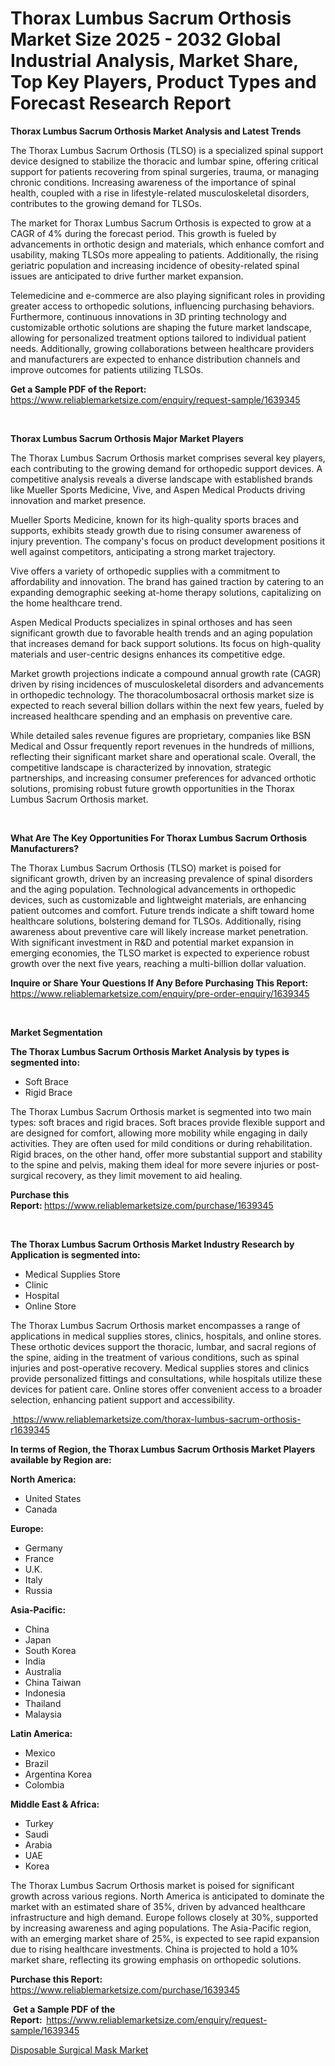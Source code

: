 <p><h1>Thorax Lumbus Sacrum Orthosis Market Size 2025 - 2032 Global Industrial Analysis, Market Share, Top Key Players, Product Types and Forecast Research Report</h1></p><p><strong>Thorax Lumbus Sacrum Orthosis Market Analysis and Latest Trends</strong></p>
<p><p>The Thorax Lumbus Sacrum Orthosis (TLSO) is a specialized spinal support device designed to stabilize the thoracic and lumbar spine, offering critical support for patients recovering from spinal surgeries, trauma, or managing chronic conditions. Increasing awareness of the importance of spinal health, coupled with a rise in lifestyle-related musculoskeletal disorders, contributes to the growing demand for TLSOs. </p><p>The market for Thorax Lumbus Sacrum Orthosis is expected to grow at a CAGR of 4% during the forecast period. This growth is fueled by advancements in orthotic design and materials, which enhance comfort and usability, making TLSOs more appealing to patients. Additionally, the rising geriatric population and increasing incidence of obesity-related spinal issues are anticipated to drive further market expansion. </p><p>Telemedicine and e-commerce are also playing significant roles in providing greater access to orthopedic solutions, influencing purchasing behaviors. Furthermore, continuous innovations in 3D printing technology and customizable orthotic solutions are shaping the future market landscape, allowing for personalized treatment options tailored to individual patient needs. Additionally, growing collaborations between healthcare providers and manufacturers are expected to enhance distribution channels and improve outcomes for patients utilizing TLSOs.</p></p>
<p><strong>Get a Sample PDF of the Report:&nbsp;</strong> <a href="https://www.reliablemarketsize.com/enquiry/request-sample/1639345?utm_campaign=1998&utm_medium=2&utm_source=Github&utm_content=ia&utm_term=04032025&utm_id=thorax-lumbus-sacrum-orthosis">https://www.reliablemarketsize.com/enquiry/request-sample/1639345</a></p>
<p>&nbsp;</p>
<p><strong>Thorax Lumbus Sacrum Orthosis Major Market Players</strong></p>
<p><p>The Thorax Lumbus Sacrum Orthosis market comprises several key players, each contributing to the growing demand for orthopedic support devices. A competitive analysis reveals a diverse landscape with established brands like Mueller Sports Medicine, Vive, and Aspen Medical Products driving innovation and market presence.</p><p>Mueller Sports Medicine, known for its high-quality sports braces and supports, exhibits steady growth due to rising consumer awareness of injury prevention. The company's focus on product development positions it well against competitors, anticipating a strong market trajectory.</p><p>Vive offers a variety of orthopedic supplies with a commitment to affordability and innovation. The brand has gained traction by catering to an expanding demographic seeking at-home therapy solutions, capitalizing on the home healthcare trend.</p><p>Aspen Medical Products specializes in spinal orthoses and has seen significant growth due to favorable health trends and an aging population that increases demand for back support solutions. Its focus on high-quality materials and user-centric designs enhances its competitive edge.</p><p>Market growth projections indicate a compound annual growth rate (CAGR) driven by rising incidences of musculoskeletal disorders and advancements in orthopedic technology. The thoracolumbosacral orthosis market size is expected to reach several billion dollars within the next few years, fueled by increased healthcare spending and an emphasis on preventive care.</p><p>While detailed sales revenue figures are proprietary, companies like BSN Medical and Ossur frequently report revenues in the hundreds of millions, reflecting their significant market share and operational scale. Overall, the competitive landscape is characterized by innovation, strategic partnerships, and increasing consumer preferences for advanced orthotic solutions, promising robust future growth opportunities in the Thorax Lumbus Sacrum Orthosis market.</p></p>
<p>&nbsp;</p>
<p><strong>What Are The Key Opportunities For Thorax Lumbus Sacrum Orthosis Manufacturers?</strong></p>
<p><p>The Thorax Lumbus Sacrum Orthosis (TLSO) market is poised for significant growth, driven by an increasing prevalence of spinal disorders and the aging population. Technological advancements in orthopedic devices, such as customizable and lightweight materials, are enhancing patient outcomes and comfort. Future trends indicate a shift toward home healthcare solutions, bolstering demand for TLSOs. Additionally, rising awareness about preventive care will likely increase market penetration. With significant investment in R&D and potential market expansion in emerging economies, the TLSO market is expected to experience robust growth over the next five years, reaching a multi-billion dollar valuation.</p></p>
<p><strong>Inquire or Share Your Questions If Any Before Purchasing This Report:</strong> <a href="https://www.reliablemarketsize.com/enquiry/pre-order-enquiry/1639345?utm_campaign=1998&utm_medium=2&utm_source=Github&utm_content=ia&utm_term=04032025&utm_id=thorax-lumbus-sacrum-orthosis">https://www.reliablemarketsize.com/enquiry/pre-order-enquiry/1639345</a></p>
<p>&nbsp;</p>
<p><strong>Market Segmentation</strong></p>
<p><strong>The Thorax Lumbus Sacrum Orthosis Market Analysis by types is segmented into:</strong></p>
<p><ul><li>Soft Brace</li><li>Rigid Brace</li></ul></p>
<p><p>The Thorax Lumbus Sacrum Orthosis market is segmented into two main types: soft braces and rigid braces. Soft braces provide flexible support and are designed for comfort, allowing more mobility while engaging in daily activities. They are often used for mild conditions or during rehabilitation. Rigid braces, on the other hand, offer more substantial support and stability to the spine and pelvis, making them ideal for more severe injuries or post-surgical recovery, as they limit movement to aid healing.</p></p>
<p><strong>Purchase this Report:&nbsp;</strong><a href="https://www.reliablemarketsize.com/purchase/1639345?utm_campaign=1998&utm_medium=2&utm_source=Github&utm_content=ia&utm_term=04032025&utm_id=thorax-lumbus-sacrum-orthosis">https://www.reliablemarketsize.com/purchase/1639345</a></p>
<p>&nbsp;</p>
<p><strong>The Thorax Lumbus Sacrum Orthosis Market Industry Research by Application is segmented into:</strong></p>
<p><ul><li>Medical Supplies Store</li><li>Clinic</li><li>Hospital</li><li>Online Store</li></ul></p>
<p><p>The Thorax Lumbus Sacrum Orthosis market encompasses a range of applications in medical supplies stores, clinics, hospitals, and online stores. These orthotic devices support the thoracic, lumbar, and sacral regions of the spine, aiding in the treatment of various conditions, such as spinal injuries and post-operative recovery. Medical supplies stores and clinics provide personalized fittings and consultations, while hospitals utilize these devices for patient care. Online stores offer convenient access to a broader selection, enhancing patient support and accessibility.</p></p>
<p><a href="https://www.reliablemarketsize.com/thorax-lumbus-sacrum-orthosis-r1639345?utm_campaign=1998&utm_medium=2&utm_source=Github&utm_content=ia&utm_term=04032025&utm_id=thorax-lumbus-sacrum-orthosis">&nbsp;https://www.reliablemarketsize.com/thorax-lumbus-sacrum-orthosis-r1639345</a></p>
<p><strong>In terms of Region, the Thorax Lumbus Sacrum Orthosis Market Players available by Region are:</strong></p>
<p>
    <p> <strong> North America: </strong>
        <ul>
            <li>United States</li>
            <li>Canada</li>
        </ul>
        </p> 
    <p> <strong> Europe: </strong>
        <ul>
            <li>Germany</li>
            <li>France</li>
            <li>U.K.</li>
            <li>Italy</li>
            <li>Russia</li>
        </ul>
        </p> 
    <p> <strong> Asia-Pacific: </strong>
        <ul>
            <li>China</li>
            <li>Japan</li>
            <li>South Korea</li>
            <li>India</li>
            <li>Australia</li>
            <li>China Taiwan</li>
            <li>Indonesia</li>
            <li>Thailand</li>
            <li>Malaysia</li>
        </ul>
        </p> 
    <p> <strong> Latin America: </strong>
        <ul>
            <li>Mexico</li>
            <li>Brazil</li>
            <li>Argentina Korea</li>
            <li>Colombia</li>
        </ul>
        </p> 
    <p> <strong> Middle East & Africa: </strong>
        <ul>
            <li>Turkey</li>
            <li>Saudi</li>
            <li>Arabia</li>
            <li>UAE</li>
            <li>Korea</li>
        </ul>
    </p>
    </p>
<p><p>The Thorax Lumbus Sacrum Orthosis market is poised for significant growth across various regions. North America is anticipated to dominate the market with an estimated share of 35%, driven by advanced healthcare infrastructure and high demand. Europe follows closely at 30%, supported by increasing awareness and aging populations. The Asia-Pacific region, with an emerging market share of 25%, is expected to see rapid expansion due to rising healthcare investments. China is projected to hold a 10% market share, reflecting its growing emphasis on orthopedic solutions.</p></p>
<p><strong>Purchase this Report: </strong><a href="https://www.reliablemarketsize.com/purchase/1639345?utm_campaign=1998&utm_medium=2&utm_source=Github&utm_content=ia&utm_term=04032025&utm_id=thorax-lumbus-sacrum-orthosis">https://www.reliablemarketsize.com/purchase/1639345</a></p>
<p>&nbsp;<strong>Get a Sample PDF of the Report:&nbsp;&nbsp;</strong><a href="https://www.reliablemarketsize.com/enquiry/request-sample/1639345?utm_campaign=1998&utm_medium=2&utm_source=Github&utm_content=ia&utm_term=04032025&utm_id=thorax-lumbus-sacrum-orthosis">https://www.reliablemarketsize.com/enquiry/request-sample/1639345</a></p>
<p><strong></strong></p>
<p><p><a href="https://github.com/dringals/Market-Research-Report-List-6/blob/main/disposable-surgical-mask-market.md?utm_campaign=1998&utm_medium=2&utm_source=Github&utm_content=ia&utm_term=04032025&utm_id=thorax-lumbus-sacrum-orthosis">Disposable Surgical Mask Market</a></p></p>